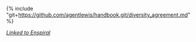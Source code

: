 {% include "git+https://github.com/agentlewis/handbook.git/diversity_agreement.md" %}

*[Linked to Enspiral](https://handbook.enspiral.com/diversity_agreement.html)*
